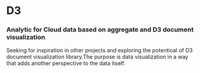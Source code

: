 # D3
<h3>Analytic for Cloud data based on aggregate and D3 document visualization</h3>

<p>
Seeking for inspiration in other projects and exploring the potentioal of D3 document visualization library.The purpose is data visualization in a way that adds another perspective to the data itself.
</p>
